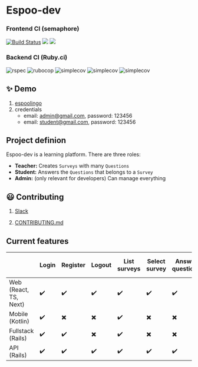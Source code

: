 # Espoo-dev

<p align="center">
  <h3>Frontend CI (semaphore)</h3>
  <a href='https://andersonmalheiro.semaphoreci.com/badges/espoo-dev/branches/main.svg'> <img src='https://andersonmalheiro.semaphoreci.com/badges/espoo-dev/branches/main.svg' alt='Build Status'></a>
  <a href="https://codeclimate.com/github/espoo-dev/espoo-dev/maintainability"><img src="https://api.codeclimate.com/v1/badges/9979316a0c088a5cf937/maintainability" /></a>
  <a href="https://codeclimate.com/github/espoo-dev/espoo-dev/test_coverage"><img src="https://api.codeclimate.com/v1/badges/9979316a0c088a5cf937/test_coverage" /></a>
</p>

<p align="center">
  <h3>Backend CI (Ruby.ci)</h3>

  <img src="https://ruby.ci/badges/c9e80d1d-18a0-48f0-a533-541666383998/rspec?cache=false" alt="rspec"/>
  <img src="https://ruby.ci/badges/c9e80d1d-18a0-48f0-a533-541666383998/rubocop?cache=false" alt="rubocop"/>
  <img src="https://ruby.ci/badges/c9e80d1d-18a0-48f0-a533-541666383998/simplecov?cache=false" alt="simplecov"/>
  <img src="https://ruby.ci/badges/c9e80d1d-18a0-48f0-a533-541666383998/brakeman?cache=false" alt="simplecov"/>
  <img src="https://ruby.ci/badges/c9e80d1d-18a0-48f0-a533-541666383998/reek?cache=false" alt="simplecov"/>
</p>

## ✨ Demo

1. [espoolingo](https://espoolingo.herokuapp.com/login)
1. credentials
   - email: admin@gmail.com, password: 123456
   - email: student@gmail.com, password: 123456

## Project definion

Espoo-dev is a learning platform. There are three roles:

- **Teacher:** Creates `Surveys` with many `Questions`
- **Student:** Answers the `Questions` that belongs to a `Survey`
- **Admin:** (only relevant for developers) Can manage everything

## :smiley: Contributing

1. [Slack](https://join.slack.com/t/espoo-dev/shared_invite/zt-q3od66jm-x7MNmrenB0fra86jop0jsg)

1. [CONTRIBUTING.md](https://github.com/espoo-dev/espoo-dev/blob/main/CONTRIBUTING.md)

## Current features

|                       | Login              | Register                 | Logout                   | List surveys       | Select survey            | Answer questions         | Show survey summary      |
| --------------------- | ------------------ | ------------------------ | ------------------------ | ------------------ | ------------------------ | ------------------------ | ------------------------ |
| Web (React, TS, Next) | :heavy_check_mark: | :heavy_check_mark:       | :heavy_check_mark:       | :heavy_check_mark: | :heavy_check_mark:       | :heavy_check_mark:       | :heavy_check_mark:       |
| Mobile (Kotlin)       | :heavy_check_mark: | :heavy_multiplication_x: | :heavy_multiplication_x: | :heavy_check_mark: | :heavy_multiplication_x: | :heavy_multiplication_x: | :heavy_multiplication_x: |
| Fullstack (Rails)     | :heavy_check_mark: | :heavy_check_mark:       | :heavy_multiplication_x: | :heavy_check_mark: | :heavy_multiplication_x: | :heavy_multiplication_x: | :heavy_multiplication_x: |
| API (Rails)           | :heavy_check_mark: | :heavy_check_mark:       | :heavy_check_mark:       | :heavy_check_mark: | :heavy_check_mark:       | :heavy_check_mark:       | :heavy_check_mark:       |
